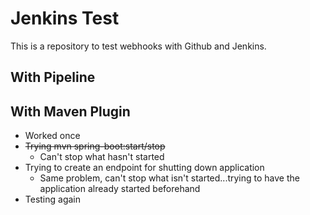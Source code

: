 # Jenkins Test
This is a repository to test webhooks with Github and Jenkins.

## With Pipeline

## With Maven Plugin
- Worked once
- ~~Trying mvn spring-boot:start/stop~~
    - Can't stop what hasn't started
- Trying to create an endpoint for shutting down application
	- Same problem, can't stop what isn't started...trying to have the application already started beforehand
- Testing again